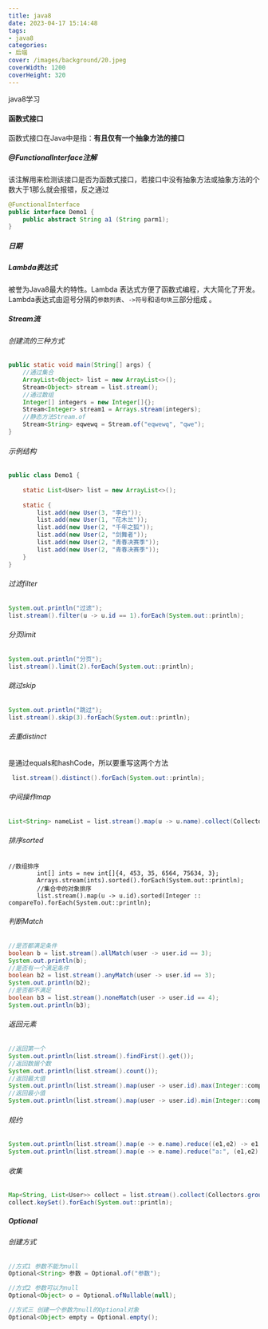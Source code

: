 ```yaml
---
title: java8
date: 2023-04-17 15:14:48
tags:
- java8
categories:
- 后端
cover: /images/background/20.jpeg
coverWidth: 1200
coverHeight: 320
---
```


java8学习

<!-- more -->

#### 函数式接口

函数式接口在Java中是指：**有且仅有一个抽象方法的接口**



##### **@FunctionalInterface注解**

该注解用来检测该接口是否为函数式接口，若接口中没有抽象方法或抽象方法的个数大于1那么就会报错，反之通过

```java
@FunctionalInterface
public interface Demo1 {
    public abstract String a1 (String parm1);
}
```



##### 日期



##### Lambda表达式

被誉为Java8最大的特性。Lambda 表达式方便了函数式编程，大大简化了开发。Lambda表达式由逗号分隔的`参数列表`、`->符号`和`语句块`三部分组成 。







##### Stream流

###### 创建流的三种方式

```java
public static void main(String[] args) {
    //通过集合
    ArrayList<Object> list = new ArrayList<>();
    Stream<Object> stream = list.stream();
    //通过数组
    Integer[] integers = new Integer[]{};
    Stream<Integer> stream1 = Arrays.stream(integers);
    //静态方法Stream.of
    Stream<String> eqwewq = Stream.of("eqwewq", "qwe");
}
```

###### 示例结构

```java
public class Demo1 {
  
    static List<User> list = new ArrayList<>();
  
    static {
        list.add(new User(3, "李白"));
        list.add(new User(1, "花木兰"));
        list.add(new User(2, "千年之狐"));
        list.add(new User(2, "剑舞者"));
        list.add(new User(2, "青春决赛季"));
        list.add(new User(2, "青春决赛季"));
    }
}
```

###### 过滤filter

```java
System.out.println("过滤");
list.stream().filter(u -> u.id == 1).forEach(System.out::println);
```

###### 分页limit

```java
System.out.println("分页");
list.stream().limit(2).forEach(System.out::println);
```

###### 跳过skip

```java
System.out.println("跳过");
list.stream().skip(3).forEach(System.out::println);
```

###### 去重distinct

是通过equals和hashCode，所以要重写这两个方法

```java
 list.stream().distinct().forEach(System.out::println);
```

###### 中间操作map

```java
List<String> nameList = list.stream().map(u -> u.name).collect(Collectors.toList());
```

###### 排序sorted

```
//数组排序
        int[] ints = new int[]{4, 453, 35, 6564, 75634, 3};
        Arrays.stream(ints).sorted().forEach(System.out::println);
        //集合中的对象排序
        list.stream().map(u -> u.id).sorted(Integer :: compareTo).forEach(System.out::println);
```

###### 判断Match

```java
//是否都满足条件
boolean b = list.stream().allMatch(user -> user.id == 3);
System.out.println(b);
//是否有一个满足条件
boolean b2 = list.stream().anyMatch(user -> user.id == 3);
System.out.println(b2);
//是否都不满足
boolean b3 = list.stream().noneMatch(user -> user.id == 4);
System.out.println(b3);
```

###### 返回元素

```java
//返回第一个
System.out.println(list.stream().findFirst().get());
//返回数据个数
System.out.println(list.stream().count());
//返回最大值
System.out.println(list.stream().map(user -> user.id).max(Integer::compareTo).get());
//返回最小值
System.out.println(list.stream().map(user -> user.id).min(Integer::compareTo).get());
```
###### 规约

```java
System.out.println(list.stream().map(e -> e.name).reduce((e1,e2) -> e1 + e2));
System.out.println(list.stream().map(e -> e.name).reduce("a:", (e1,e2) -> e1 + e2));
```

###### 收集

```java
Map<String, List<User>> collect = list.stream().collect(Collectors.groupingBy(e -> e.name));
collect.keySet().forEach(System.out::println);
```

##### Optional

###### 创建方式

```java
//方式1 参数不能为null
Optional<String> 参数 = Optional.of("参数");

//方式2 参数可以为null
Optional<Object> o = Optional.ofNullable(null);

//方式三 创建一个参数为null的Optional对象
Optional<Object> empty = Optional.empty();
```
